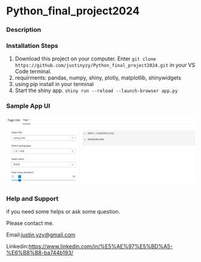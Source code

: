 # Python_final_project2024


### Description



### Installation Steps
1. Download this project on your computer.
   Enter `git clone https://github.com/justinyzy/Python_final_project2024.git` in your VS Code terminal.
2. requirments: pandas, numpy, shiny, plotly, matplotlib, shinywidgets
3. using pip install <requirements> in your terminal
4. Start the shiny app. `shiny run --reload --launch-browser app.py`

### Sample App UI
![image](https://github.com/justinyzy/Python_final_project2024/blob/main/App_Sample.png)


### Help and Support
if you need some helps or ask some question.

Please contact me.

Email:justin.yzy@gmail.com

Linkedin:https://www.linkedin.com/in/%E5%AE%97%E5%BD%A5-%E6%B8%B8-ba744b193/
